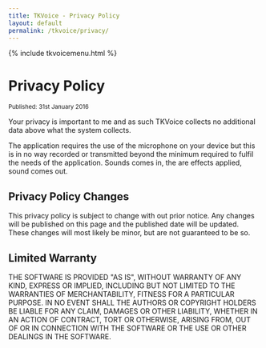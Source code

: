 ```yaml
---
title: TKVoice - Privacy Policy
layout: default
permalink: /tkvoice/privacy/
---
```

{% include tkvoicemenu.html %}

# Privacy Policy 

<small>Published: 31st January 2016</small>

Your privacy is important to me and as such TKVoice collects no additional data above what the system collects.

The application requires the use of the microphone on your device but this is in no way recorded or transmitted beyond the minimum required to fulfil the needs of the application. Sounds comes in, the are effects applied, sound comes out.

## Privacy Policy Changes
This privacy policy is subject to change with out prior notice.  Any changes will be published on this page and the published date will be updated.  These changes will most likely be minor, but are not guaranteed to be so.

## Limited Warranty
THE SOFTWARE IS PROVIDED "AS IS", WITHOUT WARRANTY OF ANY KIND, EXPRESS OR IMPLIED, INCLUDING BUT NOT LIMITED TO THE WARRANTIES OF MERCHANTABILITY, FITNESS FOR A PARTICULAR PURPOSE. IN NO EVENT SHALL THE AUTHORS OR COPYRIGHT HOLDERS BE LIABLE FOR ANY CLAIM, DAMAGES OR OTHER LIABILITY, WHETHER IN AN ACTION OF CONTRACT, TORT OR OTHERWISE, ARISING FROM, OUT OF OR IN CONNECTION WITH THE SOFTWARE OR THE USE OR OTHER DEALINGS IN THE SOFTWARE.
